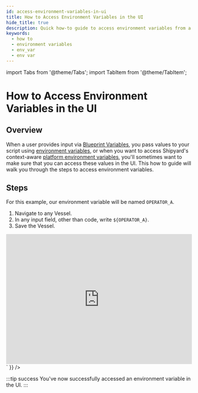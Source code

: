 ```yaml
---
id: access-environment-variables-in-ui
title: How to Access Environment Variables in the UI
hide_title: true
description: Quick how-to guide to access environment variables from a Blueprint or a Vessel.
keywords:
  - how to
  - environment variables
  - env_var
  - env var
---
```


import Tabs from '@theme/Tabs';
import TabItem from '@theme/TabItem';

# How to Access Environment Variables in the UI

## Overview

When a user provides input via [Blueprint Variables](../../reference/blueprints/org-blueprints/blueprint-variables.md), you pass values to your script using [environment variables](../../reference/environment-variables/environment-variables-overview.md), or when you want to access Shipyard's context-aware [platform environment variables](../../reference/environment-variables/shipyard-environment-variables.md), you'll sometimes want to make sure that you can access these values in the UI. This how to guide will walk you through the steps to access environment variables.

## Steps

For this example, our environment variable will be named `OPERATOR_A`.

1. Navigate to any Vessel.
2. In any input field, other than code, write `${OPERATOR_A}`.
3. Save the Vessel.

<div dangerouslySetInnerHTML={{ __html: `<div style="position: relative; padding-bottom: calc(61.916666666666664% + 41px); height: 0;"><iframe src="https://demo.arcade.software/bIvB2NzGSZ3lGuSPkEar?embed" frameborder="0" loading="lazy" webkitallowfullscreen mozallowfullscreen allowfullscreen style="position: absolute; top: 0; left: 0; width: 100%; height: 100%;color-scheme: light;" title="How to Access Environment Variables in the UI"></iframe></div>
` }} />

:::tip success
You've now successfully accessed an environment variable in the UI.
:::
